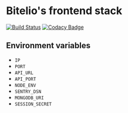 # Bitelio's frontend stack

[![Build Status](https://travis-ci.org/bitelio/frontend.svg?branch=master)](https://travis-ci.org/bitelio/frontend)
[![Codacy Badge](https://api.codacy.com/project/badge/Grade/5398269653fe4d528759b56e3e8052cd)](https://www.codacy.com/app/Funk66/frontend?utm_source=github.com&amp;utm_medium=referral&amp;utm_content=bitelio/frontend&amp;utm_campaign=Badge_Grade)

## Environment variables

- `IP`
- `PORT`
- `API_URL`
- `API_PORT`
- `NODE_ENV`
- `SENTRY_DSN`
- `MONGODB_URI`
- `SESSION_SECRET`
